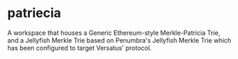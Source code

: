 # patriecia

 A workspace that houses a Generic Ethereum-style Merkle-Patricia Trie, and a Jellyfish Merkle Trie based on Penumbra's Jellyfish Merkle Trie which has been configured to target Versatus' protocol. 
 
